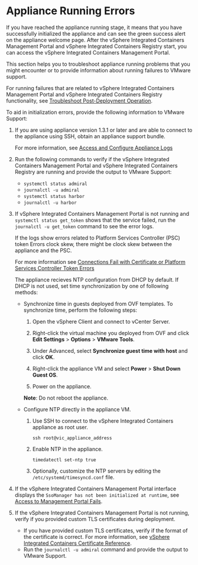 # Appliance Running Errors #

If you have reached the appliance running stage, it means that you have successfully initialized the appliance and can see the green success alert on the appliance welcome page. After the vSphere Integrated Containers Management Portal and vSphere Integrated Containers Registry start, you can access the vSphere Integrated Containers Management Portal.

This section helps you to troubleshoot appliance running problems that you might encounter or to provide information about running failures to VMware support. 

For running failures that are related to vSphere Integrated Containers Management Portal and vSphere Integrated Containers Registry functionality, see [Troubleshoot Post-Deployment Operation](ts_post_deployment_op.md).

To aid in initialization errors, provide the following information to VMware Support:

1. If you are using appliance version 1.3.1 or later and are able to connect to the appliance using SSH, obtain an appliance support bundle. 

	For more information, see [Access and Configure Appliance Logs](appliance_logs.md)

2. Run the following commands to verify if the vSphere Integrated Containers Management Portal and vSphere Integrated Containers Registry are running and provide the output to VMware Support:

	- `systemctl status admiral`
	- `journalctl -u admiral`
	- `systemctl status harbor`
	- `journalctl -u harbor`

3. If vSphere Integrated Containers Management Portal is not running and `systemctl status get_token` shows that the service failed, run the `journalctl -u get_token` command to see the error logs. 

	If the logs show errors related to Platform Services Controller (PSC) token Errors clock skew, there might be clock skew between the appliance and the PSC. 

	For more information see [Connections Fail with Certificate or Platform Services Controller Token Errors](ts_clock_skew.md)
	
	The appliance recieves NTP configuration from DHCP by default. If DHCP is not used, set time synchronization by one of following methods:

	- Synchronize time in guests deployed from OVF templates. To synchronize time, perform the following steps: 
	
		1. Open the vSphere Client and connect to vCenter Server.
		
		2. Right-click the virtual machine you deployed from OVF and click **Edit Settings** > **Options** > **VMware Tools**.
		
		3. Under Advanced, select **Synchronize guest time with host** and click **OK**.
		
		4. Right-click the appliance VM and select **Power** > **Shut Down Guest OS**.
		
		5. Power on the appliance. 
		
		**Note**: Do not reboot the appliance.
	
	- Configure NTP directly in the appliance VM.

		1. Use SSH to connect to the vSphere Integrated Containers appliance as root user.
			
			`ssh root@vic_appliance_address`
		
		2. Enable NTP in the appliance. 
		
			`timedatectl set-ntp true`

		3.  Optionally, customize the NTP servers by editing the `/etc/systemd/timesyncd.conf` file.

4. If the vSphere Integrated Containers Management Portal interface displays the `SsoManager has not been initialized at runtime`, see [Access to Management Portal Fails](ts_admiral_access_error.md).
5.  If the vSphere Integrated Containers Management Portal is not running, verify if you provided custom TLS certificates during deployment. 
	- If you have provided custom TLS certificates, verify if the format of the certificate is correct. For more information, see [vSphere Integrated Containers Certificate Reference](vic_cert_reference.md).
	- Run the `journalctl -u admiral` command and provide the output to VMware Support.